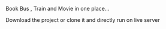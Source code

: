 Book Bus , Train and Movie in one place...

Download the project or clone it and directly run on live server 
